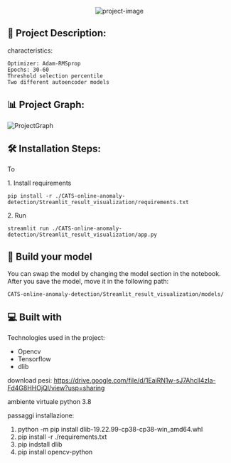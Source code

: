 <p align="center"><img src="https://socialify.git.ci/SimArgentino/Neural-Network-Based-Lip-Reading-Performance-Evaluation-and-Live-Testing/image?font=KoHo&language=1&name=1&pattern=Circuit%20Board&theme=Light" alt="project-image"></p>

<h2>📜 Project Description:</h2>

characteristics:

    Optimizer: Adam-RMSprop
    Epochs: 30-60
    Threshold selection percentile
    Two different autoencoder models


<h2>📊 Project Graph: </h2>
  
  ![ProjectGraph](https://github.com/SimArgentino/CATS-online-anomaly-detection/assets/93777986/617f1036-a83a-4aff-9444-5c033e9b20ea)



<h2>🛠️ Installation Steps:</h2>
<p>To </p>

<p>1. Install requirements</p>

```
pip install -r ./CATS-online-anomaly-detection/Streamlit_result_visualization/requirements.txt
```

<p>2. Run</p>

```
streamlit run ./CATS-online-anomaly-detection/Streamlit_result_visualization/app.py
```

<h2>🫵 Build your model </h2>
You can swap the model by changing the model section in the notebook.
After you save the model, move it in the following path:    

```
CATS-online-anomaly-detection/Streamlit_result_visualization/models/
```

<h2>💻 Built with</h2>

Technologies used in the project:

*   Opencv
*   Tensorflow
*   dlib








download pesi: https://drive.google.com/file/d/1EaiRN1w-sJ7Ahcll4zIa-Fd4G8HHOjQl/view?usp=sharing

ambiente virtuale python 3.8

passaggi installazione:
1. python -m pip install dlib-19.22.99-cp38-cp38-win_amd64.whl
2. pip install -r ./requirements.txt
3. pip indstall dlib
4. pip install opencv-python
